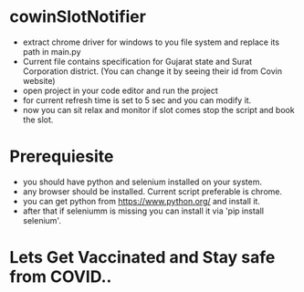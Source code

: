 # cowinSlotNotifier
 - extract chrome driver for windows to you file system and replace its path in main.py
 - Current file contains specification for Gujarat state and Surat Corporation district. (You can change it by seeing their id from Covin website)
 - open project in your code editor and run the project
 - for current refresh time is set to 5 sec and you can modify it.
 - now you can sit relax and monitor if slot comes stop the script and book the slot.


# Prerequiesite
- you should have python and selenium installed on your system.
- any browser should be installed. Current script preferable is chrome.
- you can get python from https://www.python.org/ and install it.
- after that if seleniumm is missing you can install it via 'pip install selenium'.


# Lets Get Vaccinated and Stay safe from COVID..
